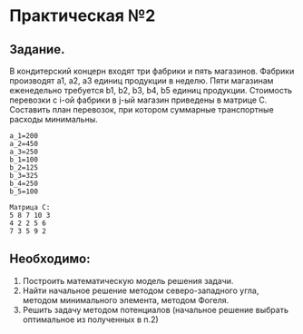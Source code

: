 # Практическая №2
## Задание.
В кондитерский концерн входят три фабрики и пять магазинов. Фабрики производят a1, a2, a3
единиц продукции в неделю. Пяти магазинам еженедельно требуется b1, b2, b3, b4, b5 единиц
продукции. Стоимость перевозки с i-ой фабрики в j-ый магазин приведены в матрице С.
Составить план перевозок, при котором суммарные транспортные расходы минимальны.


```
a_1=200
a_2=450
a_3=250
b_1=100
b_2=125
b_3=325
b_4=250
b_5=100

Матрица C:
5 8 7 10 3
4 2 2 5 6
7 3 5 9 2
```
## Необходимо:
1. Построить математическую модель решения задачи.
2. Найти начальное решение методом северо-западного угла, методом минимального элемента,
методом Фогеля.
3. Решить задачу методом потенциалов (начальное решение выбрать оптимальное из полученных
в п.2)